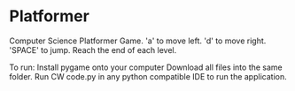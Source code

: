 # Platformer
Computer Science Platformer Game. 'a' to move left. 'd' to move right. 'SPACE' to jump. Reach the end of each level.

To run:
Install pygame onto your computer
Download all files into the same folder. 
Run CW code.py in any python compatible IDE to run the application.
